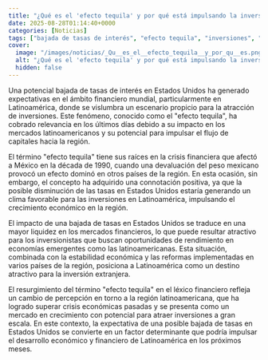 ```yaml
---
title: "¿Qué es el 'efecto tequila' y por qué está impulsando la inversión en Latinoamérica?"
date: 2025-08-28T01:14:40+0000
categories: [Noticias]
tags: ["bajada de tasas de interés", "efecto tequila", "inversiones", "Latinoamérica", "mercados financieros", "inversión extranjera", "crecimiento económico."]
cover:
  image: "/images/noticias/_Qu__es_el__efecto_tequila__y_por_qu__es.png"
  alt: "¿Qué es el 'efecto tequila' y por qué está impulsando la inversión en Latinoamérica?"
  hidden: false
---
```


Una potencial bajada de tasas de interés en Estados Unidos ha generado expectativas en el ámbito financiero mundial, particularmente en Latinoamérica, donde se vislumbra un escenario propicio para la atracción de inversiones. Este fenómeno, conocido como el "efecto tequila", ha cobrado relevancia en los últimos días debido a su impacto en los mercados latinoamericanos y su potencial para impulsar el flujo de capitales hacia la región.

El término "efecto tequila" tiene sus raíces en la crisis financiera que afectó a México en la década de 1990, cuando una devaluación del peso mexicano provocó un efecto dominó en otros países de la región. En esta ocasión, sin embargo, el concepto ha adquirido una connotación positiva, ya que la posible disminución de las tasas en Estados Unidos estaría generando un clima favorable para las inversiones en Latinoamérica, impulsando el crecimiento económico en la región.

El impacto de una bajada de tasas en Estados Unidos se traduce en una mayor liquidez en los mercados financieros, lo que puede resultar atractivo para los inversionistas que buscan oportunidades de rendimiento en economías emergentes como las latinoamericanas. Esta situación, combinada con la estabilidad económica y las reformas implementadas en varios países de la región, posiciona a Latinoamérica como un destino atractivo para la inversión extranjera.

El resurgimiento del término "efecto tequila" en el léxico financiero refleja un cambio de percepción en torno a la región latinoamericana, que ha logrado superar crisis económicas pasadas y se presenta como un mercado en crecimiento con potencial para atraer inversiones a gran escala. En este contexto, la expectativa de una posible bajada de tasas en Estados Unidos se convierte en un factor determinante que podría impulsar el desarrollo económico y financiero de Latinoamérica en los próximos meses.
